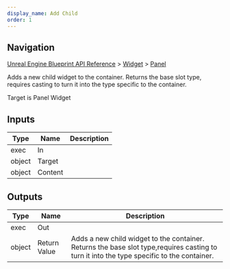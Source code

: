 ```yaml
---
display_name: Add Child
order: 1
---
```

## Navigation

[Unreal Engine Blueprint API Reference](https://dev.epicgames.com/documentation/en-us/unreal-engine/BlueprintAPI) > [Widget](https://dev.epicgames.com/documentation/en-us/unreal-engine/BlueprintAPI/Widget) > [Panel](https://dev.epicgames.com/documentation/en-us/unreal-engine/BlueprintAPI/Widget/Panel)

Adds a new child widget to the container. Returns the base slot type,
requires casting to turn it into the type specific to the container.

Target is Panel Widget

## Inputs

| Type | Name | Description |
| --- | --- | --- |
| exec | In |  |
| object | Target |  |
| object | Content |  |

## Outputs

| Type | Name | Description |
| --- | --- | --- |
| exec | Out |  |
| object | Return Value | Adds a new child widget to the container. Returns the base slot type,requires casting to turn it into the type specific to the container. |
